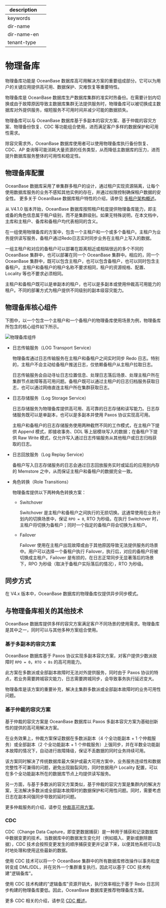 |description||
|---|---|
|keywords||
|dir-name||
|dir-name-en||
|tenant-type||

# 物理备库

物理备库功能是 OceanBase 数据库高可用解决方案的重要组成部分。它可以为用户的关键应用提供高可用、数据保护、灾难恢复等重要特性。

物理备库是 OceanBase 数据库生产数据库集群的准实时热备份。在需要计划内切换或由于故障原因导致主数据库集群无法提供服务时，物理备库可以被切换成主数据库对外提供服务，缩短服务不可用时间并减少可能的数据损失。

物理备库可以与 OceanBase 数据库基于多副本的容灾方案、基于仲裁的容灾方案、物理备份恢复、CDC 等功能组合使用，进而满足客户多样的数据保护和可用性需求。

除容灾需求外，OceanBase 数据库使用者可以使用物理备库执行备份恢复、CDC、AP 查询等可能消耗大量资源的任务类型，从而降低主数据库的压力，进而提升数据库服务整体的可用性和稳定性。

## 物理备库配置

OceanBase 数据库采用了单集群多租户的设计，通过租户实现资源隔离，让每个使用数据库服务的业务不感知其他实例的存在，并通过权限控制确保租户数据的安全性。 更多关于 OceanBase 数据库租户特性的介绍，请参见 [多租户架构概述](../300.multi-tenant-architecture/100.multi-tenant-architecture-overview.md)。

从 V4.1.0 版本开始，OceanBase 数据库按照租户粒度提供物理备库能力，即主或备的角色信息属于租户级别，而不是集群级别。如果无特殊说明，在本文档中，主库和主租户、备库和备租户均代表相同的含义。 

在一组使用物理备库的方案中，包含一个主租户和一个或多个备租户。主租户为业务提供读写服务，备租户通过Redo日志实时同步业务在主租户上写入的数据。

一组主租户和对应的备租户可以部署在距离相近或相隔很远的多个不同的 OceanBase 集群中，也可以部署在同一个 OceanBase 集群中。相应的，同一个 OceanBase 集群中，既可以包含主租户，也可以包含备租户，也可以同时包含主备租户。主租户和备租户的租户名称不要求相同，租户的资源规格、配置、Locality 等也不要求必须相同。

主租户和备租户既可以是单副本的租户，也可以是多副本或使用仲裁高可用能力的租户。不同的部署方式为租户提供不同级别的副本级容灾能力。

## 物理备库核心组件

下图中，以一个包含一个主租户和一个备租户的物理备库使用场景为例，物理备库所包含的核心组件如下所示。

![物理备库组件](https://obbusiness-private.oss-cn-shanghai.aliyuncs.com/doc/img/observer-enterprise/V4.2.2/system-principle/physical--standby-database-component.png)

* 日志传输服务（LOG Transport Service）

  物理备库通过日志传输服务在主租户和备租户之间实时同步 Redo 日志。特别的，主租户不会主动给备租户推送日志，仅依赖备租户从主租户拉取日志。

  日志传输服务会自动寻址日志位置信息、处理日志落后场景、处理主租户所在集群节点故障等高可用问题。备租户既可以通过主租户的日志归档服务获取日志，也可以通过网络直连主租户所在集群获取日志。

* 日志存储服务（Log Storage Service）

  日志存储服务为物理备库提供高可用、高可靠的日志存储和读写能力。日志存储服务既可以是单副本，也可以是多副本并使用 Paxos 协议实现高可用。

  主租户和备租户的日志存储服务使用两种截然不同的工作模式，在主租户下提供 Append 模式，即接收事务、DDL 等上层模块写入的数据；在备租户下提供 Raw Write 模式，仅允许写入通过日志传输服务从其他租户或日志归档获取的日志。

* 日志回放服务（Log Replay Service）

  备租户写入日志存储服务的日志会通过日志回放服务实时或延后的应用到内存的 Memstore 之中，从而保证主租户和备租户的数据完全一致。

* 角色转换（Role Transitions）

  物理备库提供以下两种角色转换方案：

  * Switchover
      
    Switchover 是主租户和备租户之间执行的无损切换。这通常使用在业务计划内的切换场景中，保证 `RPO = 0`, RTO 为秒级。在执行 Switchover 时，主租户将切换为备租户；同时一个指定的备租户将会切换为主租户。

  * Failover

    Failover 使用在主租户出现故障或由于其他原因导致无法提供服务的场景中。用户可以选择一个备租户执行 Failover，执行后，对应的备租户将被切换成主租户。Failover 是有损的，在日志正常同步无显著落后的场景下，RPO 为秒级（取决于备租户实际落后的情况），RTO 为秒级。

## 同步方式

在 V4.x 版本中，OceanBase 数据库的物理备库仅提供异步同步模式。

## 与物理备库相关的其他技术

OceanBase 数据库提供多样的容灾方案满足客户不同场景的使用需求。物理备库是其中之一，同时可以与其他多种方案组合使用。

### 基于多副本的容灾方案

OceanBase 数据库基于 Paxos 协议实现多副本容灾方案，对客户提供少数派故障时 `RPO = 0`，`RTO < 8s` 的高可用能力。

此方案在多数派或全部副本故障时无法对外提供服务，同时由于 Paxos 协议的特点，若业务需要跨城容灾能力，日志需要跨城同步，会导致事务执行延迟变大。

物理备库是该方案的重要补充，解决主集群多数派或全部副本故障时的业务可用性问题。

### 基于仲裁的容灾方案

基于仲裁的容灾方案是 OceanBase 数据库以 Paxos 多副本容灾方案为基础创新性的提供的高可用解决方案。

在业务效果上，仲裁方案保证数据在多数派副本（4 个全功能副本 + 1 个仲裁服务）或全部副本（2 个全功能副本 + 1 个仲裁服务）上强同步，并在半数全功能副本故障的情况下，自动进行故障降级，保证不丢数据的同时业务持续可用。

该方案同时解决了传统数据库最大保护或最大可用方案中，业务服务连续性和数据完整性不可兼得的问题，避免出现脑裂风险，同时依据用户 Locality 配置，可以在多个全功能副本所在的数据库节点上均提供读写服务。

另一方面，与基于多数派的容灾方案类似，基于仲裁的容灾方案是集群内的解决方案，无法解决多数派或全部副本故障时的数据保护和可用性问题。同时，需要考虑日志在副本间强同步导致的延时问题。

更多仲裁服务的介绍，请参见 [仲裁高可用方案](600.overview-of-arbitration-high-availability-solutions.md)。

### CDC

CDC（Change Data Capture，即变更数据捕获）是一种用于捕获和记录数据库中数据变更的技术。当数据库中的数据发生变化时（例如插入、更新或删除数据），CDC 技术会按照变更发生的顺序捕获变更并记录下来，以便其他系统可以及时地处理和使用这些最新的数据。

使用 CDC 技术可以将一个 OceanBase 集群中的所有数据库修改操作以事务粒度转变成 DML/DDL，并在另外一个集群重复执行。因此可以基于 CDC 技术构建"逻辑备库"。

使用 CDC 技术构建的"逻辑备库"资源开销大，执行效率相比于基于 Redo 日志同步构建的物理备库要低。因此，OceanBase 数据库更推荐物理备库方案。

更多 CDC 相关的介绍，请参见 [CDC 概述](../../1500.Components-and-Tools/300.data-integrate/400.cdc/10.overview-of-cdc.md)。
